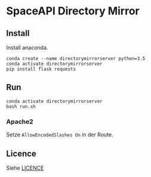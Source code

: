 # SpaceAPI Directory Mirror

## Install
Install anaconda.

```
conda create --name directorymirrorserver python=3.5
conda activate directorymirrorserver
pip install flask requests
```

## Run
```
conda activate directorymirrorserver
bash run.sh
```

### Apache2
Setze `AllowEncodedSlashes On` in der Route.

## Licence
Siehe [LICENCE](LICENCE.md)
